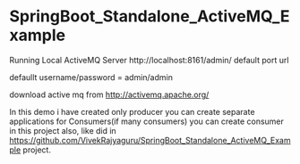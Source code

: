 # SpringBoot_Standalone_ActiveMQ_Example


Running Local ActiveMQ Server 
http://localhost:8161/admin/ default port url

defaullt username/password = admin/admin

download active mq from http://activemq.apache.org/

In this demo i have created only producer you can create separate applications for Consumers(if many consumers)
you can create consumer in this project also, like did in https://github.com/VivekRajyaguru/SpringBoot_Standalone_ActiveMQ_Example
project.
